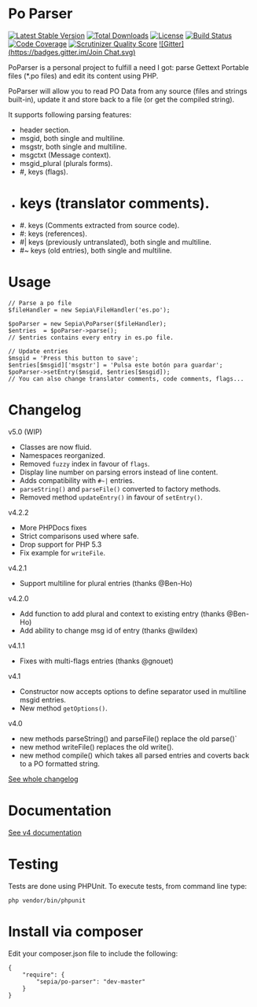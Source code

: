 Po Parser
=========

[![Latest Stable Version](https://poser.pugx.org/sepia/po-parser/v/stable)](https://packagist.org/packages/sepia/po-parser) 
[![Total Downloads](https://poser.pugx.org/sepia/po-parser/downloads)](https://packagist.org/packages/sepia/po-parser) 
[![License](https://poser.pugx.org/sepia/po-parser/license)](https://packagist.org/packages/sepia/po-parser) 
[![Build Status](https://travis-ci.org/raulferras/PHP-po-parser.png?branch=master)](https://travis-ci.org/raulferras/PHP-po-parser) 
[![Code Coverage](https://scrutinizer-ci.com/g/raulferras/PHP-po-parser/badges/coverage.png?s=a19ece2a8543b085ab1a5db319ded3bc4530b567)](https://scrutinizer-ci.com/g/raulferras/PHP-po-parser/) 
[![Scrutinizer Quality Score](https://scrutinizer-ci.com/g/raulferras/PHP-po-parser/badges/quality-score.png?s=6aaf3c31ce15cebd1d4bed718cd41fd2d921fd31)](https://scrutinizer-ci.com/g/raulferras/PHP-po-parser/) 
[![Gitter](https://badges.gitter.im/Join Chat.svg)](https://gitter.im/raulferras/PHP-po-parser?utm_source=badge&utm_medium=badge&utm_campaign=pr-badge&utm_content=badge)


PoParser is a personal project to fulfill a need I got: parse Gettext Portable files (*.po files) and edit its content using PHP.  

PoParser will allow you to read PO Data from any source (files and strings built-in), update it and store back to a file (or get the compiled string).

It supports following parsing features:

- header section.
- msgid, both single and multiline.
- msgstr, both single and multiline.
- msgctxt (Message context).
- msgid_plural (plurals forms).
- #, keys (flags).
- # keys (translator comments).
- #. keys (Comments extracted from source code).
- #: keys (references).
- #| keys (previously untranslated), both single and multiline.
- #~ keys (old entries), both single and multiline.

Usage
=====

    // Parse a po file
    $fileHandler = new Sepia\FileHandler('es.po');
    
    $poParser = new Sepia\PoParser($fileHandler);
    $entries  = $poParser->parse();
    // $entries contains every entry in es.po file.

    // Update entries
    $msgid = 'Press this button to save';
    $entries[$msgid]['msgstr'] = 'Pulsa este botón para guardar';
    $poParser->setEntry($msgid, $entries[$msgid]);
    // You can also change translator comments, code comments, flags...



Changelog
=========
v5.0 (WIP)
* Classes are now fluid.
* Namespaces reorganized.
* Removed `fuzzy` index in favour of `flags`.
* Display line number on parsing errors instead of line content.
* Adds compatibility with `#~|` entries.
* `parseString()` and `parseFile()` converted to factory methods.
* Removed method `updateEntry()` in favour of `setEntry()`.

v4.2.2
* More PHPDocs fixes
* Strict comparisons used where safe.
* Drop support for PHP 5.3
* Fix example for `writeFile`.

v4.2.1
* Support multiline for plural entries (thanks @Ben-Ho)

v4.2.0
* Add function to add plural and context to existing entry (thanks @Ben-Ho)
* Add ability to change msg id of entry (thanks @wildex)


v4.1.1
* Fixes with multi-flags entries (thanks @gnouet)

v4.1
* Constructor now accepts options to define separator used in multiline msgid entries.
* New method `getOptions()`.

v4.0

* new methods parseString() and parseFile() replace the old parse()`
* new method writeFile() replaces the old write().
* new method compile() which takes all parsed entries and coverts back to a PO formatted string.

[See whole changelog](https://github.com/raulferras/PHP-po-parser/wiki/Changelog)


Documentation
=============
[See v4 documentation](https://github.com/raulferras/PHP-po-parser/wiki/Documentation-4.0)


Testing
=======
Tests are done using PHPUnit.
To execute tests, from command line type: 

```
php vendor/bin/phpunit
```


Install via composer
====================
Edit your composer.json file to include the following:

    {
        "require": {
            "sepia/po-parser": "dev-master"
        }
    }
